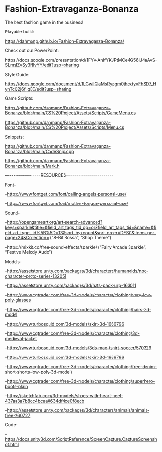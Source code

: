 # Fashion-Extravaganza-Bonanza

The best fashion game in the business!

Playable build:

https://dahmanp.github.io/Fashion-Extravaganza-Bonanza/

Check out our PowerPoint:

https://docs.google.com/presentation/d/1FYv-AnIfYKJPtMCe4G56jJ4nAvS-SLmsIZvSy3NIvYY/edit?usp=sharing

Style Guide:

https://docs.google.com/document/d/1LGwilQlaMsRypgm0jhcxtyvFhSD7_HynTcQ2j6f_qEE/edit?usp=sharing

Game Scripts:

https://github.com/dahmanp/Fashion-Extravaganza-Bonanza/blob/main/CS%20Project/Assets/Scripts/GameMenu.cs

https://github.com/dahmanp/Fashion-Extravaganza-Bonanza/blob/main/CS%20Project/Assets/Scripts/Menu.cs

Snippets:

https://github.com/dahmanp/Fashion-Extravaganza-Bonanza/blob/main/CodeSnip.cpp

https://github.com/dahmanp/Fashion-Extravaganza-Bonanza/blob/main/Mark.h


—----------------RESOURCES—----------------------

Font-

-https://www.fontget.com/font/calling-angels-personal-use/

-https://www.fontget.com/font/mother-tongue-personal-use/

Sound-

-https://opengameart.org/art-search-advanced?keys=sparkle&title=&field_art_tags_tid_op=or&field_art_tags_tid=&name=&field_art_type_tid%5B%5D=13&sort_by=count&sort_order=DESC&items_per_page=24&Collection=
(“8-Bit Bossa”, “Shop Theme”)

-https://mixkit.co/free-sound-effects/sparkle/
(“Fairy Arcade Sparkle”, “Festive Melody Audo”)

Models-

-https://assetstore.unity.com/packages/3d/characters/humanoids/npc-character-proto-series-132051

-https://assetstore.unity.com/packages/3d/hats-pack-urp-163011

-https://www.cgtrader.com/free-3d-models/character/clothing/very-low-poly-glasses

-https://www.cgtrader.com/free-3d-models/character/clothing/hairs-3d-model

-https://www.turbosquid.com/3d-models/skirt-3d-1666796

-https://www.cgtrader.com/free-3d-models/character/clothing/3d-medieval-jacket

-https://www.turbosquid.com/3d-models/3ds-max-tshirt-soccer/570329

-https://www.turbosquid.com/3d-models/skirt-3d-1666796

-https://www.cgtrader.com/free-3d-models/character/clothing/free-denim-short-shorts-low-poly-3d-model)

-https://www.cgtrader.com/free-3d-models/character/clothing/superhero-boots-plain

-https://sketchfab.com/3d-models/shoes-with-heart-heel-437aa3a7b8dc4bcaa0634df4ce0f8edb

-https://assetstore.unity.com/packages/3d/characters/animals/animals-free-260727

Code-

-https://docs.unity3d.com/ScriptReference/ScreenCapture.CaptureScreenshot.html
